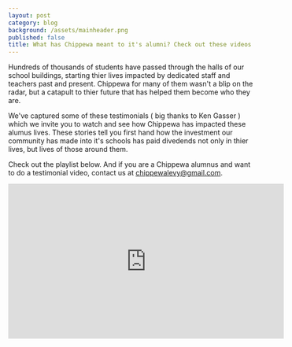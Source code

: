 ```yaml
---
layout: post
category: blog
background: /assets/mainheader.png
published: false
title: What has Chippewa meant to it's alumni? Check out these videos
---
```

Hundreds of thousands of students have passed through the halls of our school buildings, starting thier lives impacted by dedicated staff and teachers past and present. Chippewa for many of them wasn't a blip on the radar, but a catapult to thier future that has helped them become who they are.

We've captured some of these testimonials ( big thanks to Ken Gasser ) which we invite you to watch and see how Chippewa has impacted these alumus lives. These stories tell you first hand how the investment our community has made into it's schools has paid divedends not only in thier lives, but lives of those around them.

Check out the playlist below. And if you are a Chippewa alumnus and want to do a testimonial video, contact us at [chippewalevy@gmail.com](chippewalevy@gmail.com).

<iframe width="560" height="315" src="https://www.youtube.com/embed/videoseries?list=PLw3SLzv82EP5vuMuLunDiSaYjV7s94c1i" title="YouTube video player" frameborder="0" allow="accelerometer; autoplay; clipboard-write; encrypted-media; gyroscope; picture-in-picture" allowfullscreen></iframe>